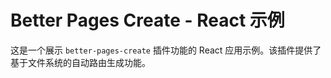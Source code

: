 # Better Pages Create - React 示例

这是一个展示 `better-pages-create` 插件功能的 React 应用示例。该插件提供了基于文件系统的自动路由生成功能。
